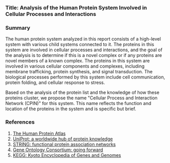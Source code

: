 ### Title: Analysis of the Human Protein System Involved in Cellular Processes and Interactions

### Summary

The human protein system analyzed in this report consists of a high-level system with various child systems connected to it. The proteins in this system are involved in cellular processes and interactions, and the goal of the analysis is to determine if this is a novel complex or if any proteins are novel members of a known complex. The proteins in this system are involved in various cellular components and complexes, including membrane trafficking, protein synthesis, and signal transduction. The biological processes performed by this system include cell communication, protein folding, and cellular response to stress.

Based on the analysis of the protein list and the knowledge of how these proteins cluster, we propose the name "Cellular Process and Interaction Network (CPIN)" for this system. This name reflects the function and location of the proteins in the system and is specific but brief.

### References

1. [The Human Protein Atlas](https://www.proteinatlas.org/)
2. [UniProt: a worldwide hub of protein knowledge](https://academic.oup.com/nar/article/47/D1/D506/5146201)
3. [STRING: functional protein association networks](https://academic.oup.com/nar/article/47/D1/D607/5144135)
4. [Gene Ontology Consortium: going forward](https://academic.oup.com/nar/article/43/D1/D1049/2439696)
5. [KEGG: Kyoto Encyclopedia of Genes and Genomes](https://academic.oup.com/nar/article/28/1/27/2384419)